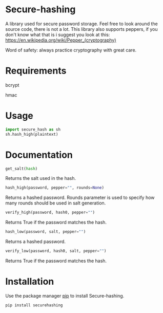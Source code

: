 # Secure-hashing
A library used for secure password storage. Feel free to look around the source code, there is not a lot. This library also supports peppers, if you don't know what that is i suggest you look at this: https://en.wikipedia.org/wiki/Pepper_(cryptography)

Word of safety: always practice cryptography with great care.

# Requirements
bcrypt

hmac

# Usage
```python
import secure_hash as sh
sh.hash_high(plaintext)
```

# Documentation
```python
get_salt(hash)
```
Returns the salt used in the hash.

```python
hash_high(password, pepper="", rounds=None)
```
Returns a hashed password. Rounds parameter is used to specify how many rounds should be used in salt generation.

```python
verify_high(password, hash0, pepper="")
```
Returns True if the password matches the hash.

```python
hash_low(password, salt, pepper="")
```
Returns a hashed password.

```python
verify_low(password, hash0, salt, pepper="")
```
Returns True if the password matches the hash.

# Installation

Use the package manager [pip](https://pip.pypa.io/en/stable/) to install Secure-hashing.

```bash
pip install securehashing
```